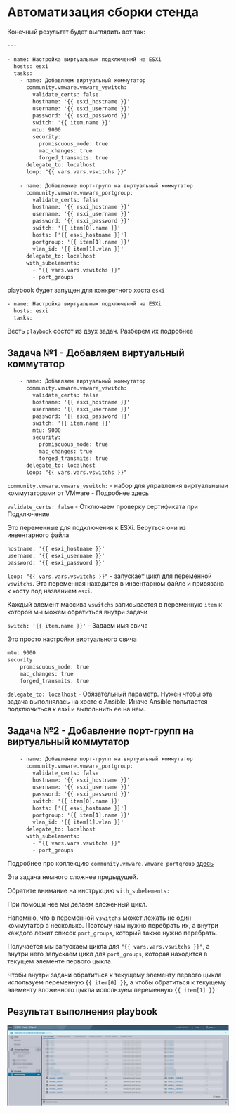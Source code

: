 # Автоматизация сборки стенда

Конечный результат будет выглядить вот так:

```
---

- name: Настройка виртуальных подключений на ESXi
  hosts: esxi
  tasks:
    - name: Добавляем виртуальный коммутатор
      community.vmware.vmware_vswitch:
        validate_certs: false
        hostname: '{{ esxi_hostname }}'
        username: '{{ esxi_username }}'
        password: '{{ esxi_password }}'
        switch: '{{ item.name }}'
        mtu: 9000
        security:
          promiscuous_mode: true
          mac_changes: true
          forged_transmits: true
      delegate_to: localhost
      loop: "{{ vars.vars.vswitchs }}"

    - name: Добавление порт-групп на виртуальный коммутатор
      community.vmware.vmware_portgroup:
        validate_certs: false
        hostname: '{{ esxi_hostname }}'
        username: '{{ esxi_username }}'
        password: '{{ esxi_password }}'
        switch: '{{ item[0].name }}'
        hosts: ['{{ esxi_hostname }}']
        portgroup: '{{ item[1].name }}'
        vlan_id: '{{ item[1].vlan }}'
      delegate_to: localhost
      with_subelements:
        - "{{ vars.vars.vswitchs }}"
        - port_groups
```


playbook будет запущен для конкретного хоста `esxi`

```
- name: Настройка виртуальных подключений на ESXi
  hosts: esxi
  tasks:
```


Весть `playbook` состот из двух задач. Разберем их подробнее 

## Задача №1 - Добавляем виртуальный коммутатор

```
    - name: Добавляем виртуальный коммутатор
      community.vmware.vmware_vswitch:
        validate_certs: false
        hostname: '{{ esxi_hostname }}'
        username: '{{ esxi_username }}'
        password: '{{ esxi_password }}'
        switch: '{{ item.name }}'
        mtu: 9000
        security:
          promiscuous_mode: true
          mac_changes: true
          forged_transmits: true
      delegate_to: localhost
      loop: "{{ vars.vars.vswitchs }}"
```

`community.vmware.vmware_vswitch:` - набор для управления виртуальными коммутаторами от VMware - Подробнее [здесь](https://docs.ansible.com/ansible/latest/collections/community/vmware/vmware_vswitch_module.html)

`validate_certs: false` - Отключаем проверку сертификата при Подключение

Это переменные для подключения к ESXi. Беруться они из инвентарного файла

```
hostname: '{{ esxi_hostname }}'
username: '{{ esxi_username }}'
password: '{{ esxi_password }}'
```
 
`loop: "{{ vars.vars.vswitchs }}"` - запускает цикл для переменной `vswitchs`. Эта переменная находится в инвентарном файле и привязана к хосту под названием `esxi`.

Каждый элемент массива `vswitchs` записывается в переменную `item` к которой мы можем обратиться внутри задачи

`switch: '{{ item.name }}'` - Задаем имя свича


Это просто настройки виртуального свича
```
mtu: 9000
security:
    promiscuous_mode: true
    mac_changes: true
    forged_transmits: true
```

`delegate_to: localhost` - Обязательный параметр. Нужен чтобы эта задача выполнялась на хосте с Ansible. Иначе Ansible попытается подключиться к esxi и выпольнить ее на нем.

## Задача №2 - Добавление порт-групп на виртуальный коммутатор

```
    - name: Добавление порт-групп на виртуальный коммутатор
      community.vmware.vmware_portgroup:
        validate_certs: false
        hostname: '{{ esxi_hostname }}'
        username: '{{ esxi_username }}'
        password: '{{ esxi_password }}'
        switch: '{{ item[0].name }}'
        hosts: ['{{ esxi_hostname }}']
        portgroup: '{{ item[1].name }}'
        vlan_id: '{{ item[1].vlan }}'
      delegate_to: localhost
      with_subelements:
        - "{{ vars.vars.vswitchs }}"
        - port_groups
```

Подробнее про коллекцию `community.vmware.vmware_portgroup` [здесь](https://docs.ansible.com/ansible/latest/collections/community/vmware/vmware_portgroup_module.html)

Эта задача немного сложнее предыдущей.

Обратите внимание на инструкцию `with_subelements:`

При помощи нее мы делаем вложенный цикл.

Напомню, что в переменной `vswitchs` может лежать не один коммутатор а несколько. Поэтому нам нужно перебрать их, а внутри каждого лежит список `port_groups`, который также нужно перебрать.

Получается мы запускаем цикла для `"{{ vars.vars.vswitchs }}"`, а внутри него запускаем цикл для `port_groups`, которая находится в текущем элементе первого цыкла.

Чтобы внутри задачи обратиться к текущему элементу первого цыкла используем переменную `{{ item[0] }}`, а чтобы обратиться к текущему элементу вложенного цыкла используем переменную `{{ item[1] }}`

## Результат выполнения playbook

<p align="center">
  <img src="./pic1.png">
</p>